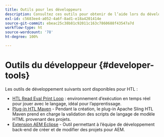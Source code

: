 ```yaml
---
title: Outils pour les développeurs
description: Consultez ces outils pour obtenir de l’aide lors du développement dans HTL.
exl-id: c5683ee4-a052-4a6f-8ad1-e18a4201414e
source-git-commit: ebeac25c38b81c92011c163c7860688f43547a7d
workflow-type: ht
source-wordcount: '78'
ht-degree: 100%

---
```



# Outils du développeur {#developer-tools}

Les outils de développement suivants sont disponibles pour HTL :

* [HTL Read Eval Print Loop](https://github.com/adobe/aem-htl-repl) : environnement d’exécution en temps réel pour jouer avec le langage, idéal pour l’apprentissage.
* [Plug-in HTL Maven](https://sling.apache.org/components/htl-maven-plugin/) - Pendant la création, le plug-in Apache Sling HTL Maven prend en charge la validation des scripts de langage de modèle HTML provenant des projets.
* [Extension AEM Eclipse](https://experienceleague.adobe.com/fr/docs/experience-manager-cloud-service/content/implementing/developer-tools/eclipse) - Outil permettant à l’équipe de développement back-end de créer et de modifier des projets pour AEM.

